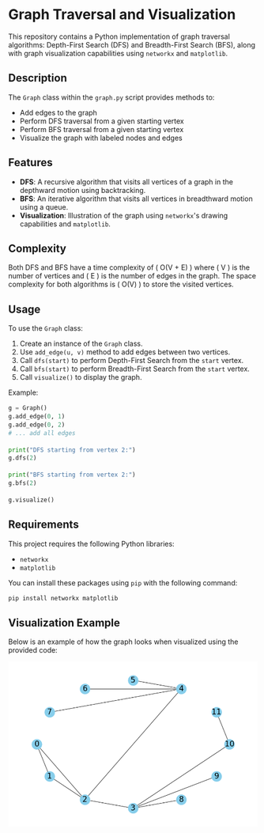 # Graph Traversal and Visualization

This repository contains a Python implementation of graph traversal algorithms: Depth-First Search (DFS) and Breadth-First Search (BFS), along with graph visualization capabilities using `networkx` and `matplotlib`.

## Description

The `Graph` class within the `graph.py` script provides methods to:
- Add edges to the graph
- Perform DFS traversal from a given starting vertex
- Perform BFS traversal from a given starting vertex
- Visualize the graph with labeled nodes and edges

## Features

- **DFS**: A recursive algorithm that visits all vertices of a graph in the depthward motion using backtracking.
- **BFS**: An iterative algorithm that visits all vertices in breadthward motion using a queue.
- **Visualization**: Illustration of the graph using `networkx`'s drawing capabilities and `matplotlib`.

## Complexity
Both DFS and BFS have a time complexity of \( O(V + E) \) where \( V \) is the number of vertices and \( E \) is the number of edges in the graph. The space complexity for both algorithms is \( O(V) \) to store the visited vertices.

## Usage

To use the `Graph` class:

1. Create an instance of the `Graph` class.
2. Use `add_edge(u, v)` method to add edges between two vertices.
3. Call `dfs(start)` to perform Depth-First Search from the `start` vertex.
4. Call `bfs(start)` to perform Breadth-First Search from the `start` vertex.
5. Call `visualize()` to display the graph.

Example:
```python
g = Graph()
g.add_edge(0, 1)
g.add_edge(0, 2)
# ... add all edges

print("DFS starting from vertex 2:")
g.dfs(2)

print("BFS starting from vertex 2:")
g.bfs(2)

g.visualize()
```

## Requirements

This project requires the following Python libraries:

- `networkx`
- `matplotlib`

You can install these packages using `pip` with the following command:

```sh
pip install networkx matplotlib
```

## Visualization Example

Below is an example of how the graph looks when visualized using the provided code:

![Graph Visualization](graph_visualization.png)
